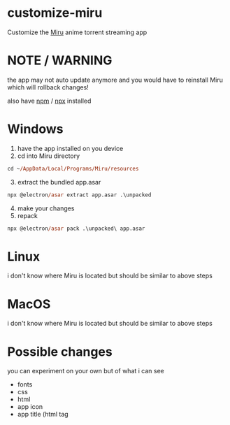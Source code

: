 # customize-miru
Customize the [Miru](https://github.com/ThaUnknown/miru) anime torrent streaming app

# NOTE / WARNING
the app may not auto update anymore and you would have to reinstall Miru which will rollback changes!

also have [npm](https://docs.npmjs.com/downloading-and-installing-node-js-and-npm) / [npx](https://www.npmjs.com/package/npx) installed

# Windows
1. have the app installed on you device
2. cd into Miru directory
```ps
cd ~/AppData/Local/Programs/Miru/resources
```
3. extract the bundled app.asar
 ```ps
npx @electron/asar extract app.asar .\unpacked
```
4. make your changes
5. repack
```ps
npx @electron/asar pack .\unpacked\ app.asar
```

# Linux
i don't know where Miru is located but should be similar to above steps

# MacOS
i don't know where Miru is located but should be similar to above steps

# Possible changes
you can experiment on your own but of what i can see
- fonts
- css
- html
- app icon
- app title (html tag <title> in app.html)
- some javascript maybe?
